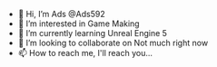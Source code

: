 - 👋 Hi, I’m Ads @Ads592
- 👀 I’m interested in Game Making
- 🌱 I’m currently learning Unreal Engine 5
- 💞️ I’m looking to collaborate on Not much right now
- 📫 How to reach me, I'll reach you...

<!---
DrHuh592/DrHuh592 is a ✨ special ✨ repository because its `README.md` (this file) appears on your GitHub profile.
You can click the Preview link to take a look at your changes.
--->
